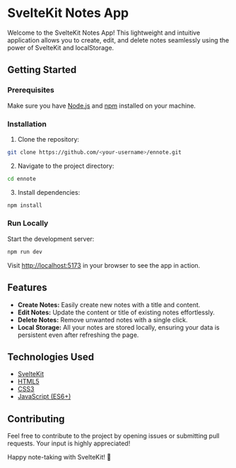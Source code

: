 # SvelteKit Notes App

Welcome to the SvelteKit Notes App! This lightweight and intuitive application allows you to create, edit, and delete notes seamlessly using the power of SvelteKit and localStorage.

## Getting Started

### Prerequisites

Make sure you have [Node.js](https://nodejs.org/) and [npm](https://www.npmjs.com/) installed on your machine.

### Installation

1. Clone the repository:

```bash
git clone https://github.com/<your-username>/ennote.git
```

2. Navigate to the project directory:

```bash
cd ennote
```

3. Install dependencies:

```bash
npm install
```

### Run Locally

Start the development server:

```bash
npm run dev
```

Visit [http://localhost:5173](http://localhost:5173) in your browser to see the app in action.

## Features

- **Create Notes:** Easily create new notes with a title and content.
- **Edit Notes:** Update the content or title of existing notes effortlessly.
- **Delete Notes:** Remove unwanted notes with a single click.
- **Local Storage:** All your notes are stored locally, ensuring your data is persistent even after refreshing the page.


## Technologies Used

- [SvelteKit](https://kit.svelte.dev/)
- [HTML5](https://developer.mozilla.org/en-US/docs/Web/Guide/HTML/HTML5)
- [CSS3](https://developer.mozilla.org/en-US/docs/Web/CSS/CSS3)
- [JavaScript (ES6+)](https://developer.mozilla.org/en-US/docs/Web/JavaScript)

## Contributing

Feel free to contribute to the project by opening issues or submitting pull requests. Your input is highly appreciated!

Happy note-taking with SvelteKit! 🚀
